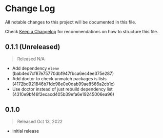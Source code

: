 # Change Log

All notable changes to this project will be documented in this file.

Check [Keep a Changelog](http://keepachangelog.com/) for recommendations on how to structure this file.


## 0.1.1 (Unreleased)
> Released N/A

* Add dependency `elenv` (bab4ed7cf87e75770dbf947fbca6ec4ee375e287)
* Add doctor to check unmatch packages is lists (4172bd921846b7fdc98e0e0dab99ae8566a2cb1c)
* Use doctor instead of just rebuild dependency list (4310e9bf46f2ecacd405b39efa6e19245006ea96)

## 0.1.0
> Released Oct 13, 2022

* Initial release
